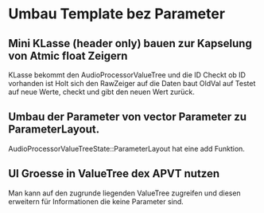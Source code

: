 # Umbau Template bez Parameter

## Mini KLasse (header only) bauen zur Kapselung von Atmic float Zeigern

KLasse bekommt den AudioProcessorValueTree und die ID
Checkt ob ID vorhanden ist
Holt sich den RawZeiger auf die Daten
baut OldVal auf
Testet auf neue Werte, checkt und gibt den neuen Wert zurück.

## Umbau der Parameter von vector Parameter zu ParameterLayout. 

AudioProcessorValueTreeState::ParameterLayout
hat eine add Funktion. 

## UI Groesse in ValueTree dex APVT nutzen
Man kann auf den zugrunde liegenden ValueTree zugreifen und diesen erweitern
für Informationen die keine Parameter sind.




